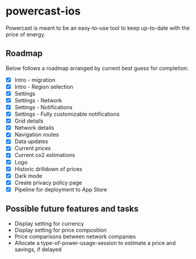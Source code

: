 # powercast-ios

Powercast is meant to be an easy-to-use tool to keep up-to-date with the price of energy.

## Roadmap

Below follows a roadmap arranged by current best guess for completion:

 - [x] Intro - migration
 - [x] Intro - Region selection
 - [x] Settings
 - [x] Settings - Network
 - [x] Settings - Notifications
 - [x] Settings - Fully customizable notifications
 - [x] Grid details
 - [x] Network details
 - [x] Navigation routes
 - [x] Data updates
 - [x] Current prices
 - [x] Current co2 estimations
 - [x] Logo
 - [x] Historic drilldown of prices
 - [x] Dark mode
 - [x] Create privacy policy page
 - [x] Pipeline for deployment to App Store

## Possible future features and tasks

- Display setting for currency
- Display setting for price composition
- Price comparisons between network companies
- Allocate a type-of-power-usage-session to estimate a price and savings, if delayed
